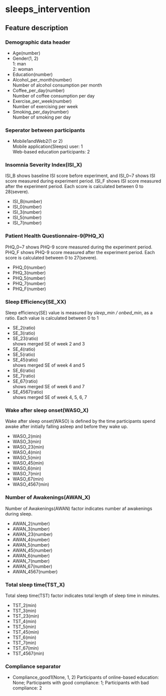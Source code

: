 # sleeps_intervention

## Feature description
### Demographic data header
* Age(number)
* Gender(1, 2)  
1: man  
2: woman  
* Education(number)
* Alcohol_per_month(number)  
Number of alcohol consumption per month
* Coffee_per_day(number)  
Number of coffee consumption per day
* Exercise_per_week(number)  
Number of exercising per week
* Smoking_per_day(number)  
Number of smoking per day

### Seperator between participants
* Mobile1andWeb2(1 or 2)  
Mobile application(Sleeps) user: 1  
Web-based education participants: 2

### Insomnia Severity Index(ISI_X)
ISI_B shows baseline ISI score before experiment, and ISI_0~7 shows ISI score measured during experiment period.
ISI_F shows ISI score measured after the experiment period. 
Each score is calculated between 0 to 28(severe).
* ISI_B(number)  
* ISI_0(number)
* ISI_3(number)
* ISI_5(number)
* ISI_7(number)

### Patient Health Questionnaire-9(PHQ_X)
PHQ_0~7 shows PHQ-9 score measured during the experiment period. 
PHQ_F shows PHQ-9 score measured after the experiment period.
Each score is calculated between 0 to 27(severe).
* PHQ_0(number)
* PHQ_3(number)
* PHQ_5(number)
* PHQ_7(number)
* PHQ_F(number)

### Sleep Efficiency(SE_XX)
Sleep efficiency(SE) value is measured by _sleep_min / onbed_min_, as a ratio.
Each value is calculated between 0 to 1
* SE_2(ratio)
* SE_3(ratio)
* SE_23(ratio)  
shows merged SE of week 2 and 3
* SE_4(ratio)
* SE_5(ratio)
* SE_45(ratio)  
shows merged SE of week 4 and 5
* SE_6(ratio)
* SE_7(ratio)
* SE_67(ratio)  
shows merged SE of week 6 and 7
* SE_4567(ratio)  
shows merged SE of week 4, 5, 6, 7

### Wake after sleep onset(WASO_X)
Wake after sleep onset(WASO) is defined by the time participants spend awake after initially falling asleep and before they wake up.
* WASO_2(min)
* WASO_3(min)
* WASO_23(min)
* WASO_4(min)
* WASO_5(min)
* WASO_45(min)
* WASO_6(min)
* WASO_7(min)
* WASO_67(min)
* WASO_4567(min)

### Number of Awakenings(AWAN_X)
Number of Awakenings(AWAN) factor indicates number af awakenings during sleep.
* AWAN_2(number)
* AWAN_3(number)
* AWAN_23(number)
* AWAN_4(number)
* AWAN_5(number)
* AWAN_45(number)
* AWAN_6(number)
* AWAN_7(number)
* AWAN_67(number)
* AWAN_4567(number)

### Total sleep time(TST_X)
Total sleep time(TST) factor indicates total length of sleep time in minutes. 
* TST_2(min)
* TST_3(min)
* TST_23(min)
* TST_4(min)
* TST_5(min)
* TST_45(min)
* TST_6(min)
* TST_7(min)
* TST_67(min)
* TST_4567(min)

### Compliance separator
* Compliance_good1(None, 1, 2)
Participants of online-based education: None;
Participants with good compliance: 1;
Participants with bad compliance: 2  

